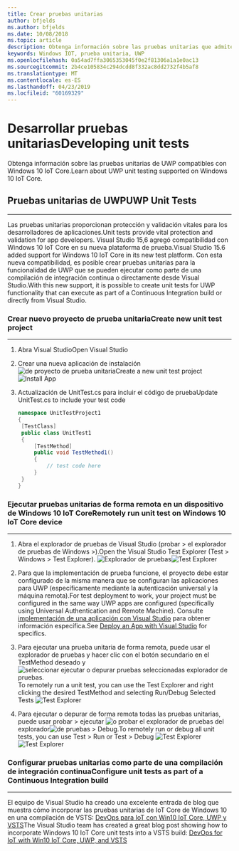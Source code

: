 ```yaml
---
title: Crear pruebas unitarias
author: bfjelds
ms.author: bfjelds
ms.date: 10/08/2018
ms.topic: article
description: Obtenga información sobre las pruebas unitarias que admite IoT Core.
keywords: Windows IOT, prueba unitaria, UWP
ms.openlocfilehash: 0a54ad7ffa3065353045f0e2f81306a1a1e0ac13
ms.sourcegitcommit: 2b4ce105834c294dcdd8f332ac8dd2732f4b5af8
ms.translationtype: MT
ms.contentlocale: es-ES
ms.lasthandoff: 04/23/2019
ms.locfileid: "60169329"
---
```

# <a name="developing-unit-tests"></a><span data-ttu-id="344ba-104">Desarrollar pruebas unitarias</span><span class="sxs-lookup"><span data-stu-id="344ba-104">Developing unit tests</span></span>
<span data-ttu-id="344ba-105">Obtenga información sobre las pruebas unitarias de UWP compatibles con Windows 10 IoT Core.</span><span class="sxs-lookup"><span data-stu-id="344ba-105">Learn about UWP unit testing supported on Windows 10 IoT Core.</span></span>

## <a name="uwp-unit-tests"></a><span data-ttu-id="344ba-106">Pruebas unitarias de UWP</span><span class="sxs-lookup"><span data-stu-id="344ba-106">UWP Unit Tests</span></span>
___

<span data-ttu-id="344ba-107">Las pruebas unitarias proporcionan protección y validación vitales para los desarrolladores de aplicaciones.</span><span class="sxs-lookup"><span data-stu-id="344ba-107">Unit tests provide vital protection and validation for app developers.</span></span>  <span data-ttu-id="344ba-108">Visual Studio 15,6 agregó compatibilidad con Windows 10 IoT Core en su nueva plataforma de prueba.</span><span class="sxs-lookup"><span data-stu-id="344ba-108">Visual Studio 15.6 added support for Windows 10 IoT Core in its new test platform.</span></span>  <span data-ttu-id="344ba-109">Con esta nueva compatibilidad, es posible crear pruebas unitarias para la funcionalidad de UWP que se pueden ejecutar como parte de una compilación de integración continua o directamente desde Visual Studio.</span><span class="sxs-lookup"><span data-stu-id="344ba-109">With this new support, it is possible to create unit tests for UWP functionality that can execute as part of a Continuous Integration build or directly from Visual Studio.</span></span>


### <a name="create-new-unit-test-project"></a><span data-ttu-id="344ba-110">Crear nuevo proyecto de prueba unitaria</span><span class="sxs-lookup"><span data-stu-id="344ba-110">Create new unit test project</span></span>
___

1. <span data-ttu-id="344ba-111">Abra Visual Studio</span><span class="sxs-lookup"><span data-stu-id="344ba-111">Open Visual Studio</span></span>

2. <span data-ttu-id="344ba-112">Crear una nueva aplicación de instalación ![de proyecto de prueba unitaria](../media/UnitTests/newproject.png)</span><span class="sxs-lookup"><span data-stu-id="344ba-112">Create a new unit test project ![Install App](../media/UnitTests/newproject.png)</span></span>

3. <span data-ttu-id="344ba-113">Actualización de UnitTest.cs para incluir el código de prueba</span><span class="sxs-lookup"><span data-stu-id="344ba-113">Update UnitTest.cs to include your test code</span></span>
   ```C#
   namespace UnitTestProject1
   {
    [TestClass]
    public class UnitTest1
    {
        [TestMethod]
        public void TestMethod1()
        {
            // test code here
        }
    }
   }
   ```


### <a name="remotely-run-unit-test-on-windows-10-iot-core-device"></a><span data-ttu-id="344ba-114">Ejecutar pruebas unitarias de forma remota en un dispositivo de Windows 10 IoT Core</span><span class="sxs-lookup"><span data-stu-id="344ba-114">Remotely run unit test on Windows 10 IoT Core device</span></span>
___

1. <span data-ttu-id="344ba-115">Abra el explorador de pruebas de Visual Studio (probar > el explorador de pruebas de Windows >).</span><span class="sxs-lookup"><span data-stu-id="344ba-115">Open the Visual Studio Test Explorer (Test > Windows > Test Explorer).</span></span>
 <span data-ttu-id="344ba-116">![Explorador de pruebas](../media/UnitTests/show-test-explorer.png)</span><span class="sxs-lookup"><span data-stu-id="344ba-116">![Test Explorer](../media/UnitTests/show-test-explorer.png)</span></span>

1. <span data-ttu-id="344ba-117">Para que la implementación de prueba funcione, el proyecto debe estar configurado de la misma manera que se configuran las aplicaciones para UWP (específicamente mediante la autenticación universal y la máquina remota).</span><span class="sxs-lookup"><span data-stu-id="344ba-117">For test deployment to work, your project must be configured in the same way UWP apps are configured (specifically using Universal Authentication and Remote Machine).</span></span>  <span data-ttu-id="344ba-118">Consulte [implementación de una aplicación con Visual Studio](../develop-your-app/appdeployment.md) para obtener información específica.</span><span class="sxs-lookup"><span data-stu-id="344ba-118">See [Deploy an App with Visual Studio](../develop-your-app/appdeployment.md) for specifics.</span></span>

1. <span data-ttu-id="344ba-119">Para ejecutar una prueba unitaria de forma remota, puede usar el explorador de pruebas y hacer clic con el botón secundario en el TestMethod deseado y ![seleccionar ejecutar o depurar pruebas seleccionadas explorador de pruebas.](../media/UnitTests/test-explorer.png)</span><span class="sxs-lookup"><span data-stu-id="344ba-119">To remotely run a unit test, you can use the Test Explorer and right clicking the desired TestMethod and selecting Run/Debug Selected Tests ![Test Explorer](../media/UnitTests/test-explorer.png)</span></span>

1. <span data-ttu-id="344ba-120">Para ejecutar o depurar de forma remota todas las pruebas unitarias, puede usar probar > ejecutar ![o probar](../media/UnitTests/run-tests.png)
 el explorador de pruebas del explorador![de pruebas > Debug.](../media/UnitTests/debug-tests.png)</span><span class="sxs-lookup"><span data-stu-id="344ba-120">To remotely run or debug all unit tests, you can use Test > Run or Test > Debug ![Test Explorer](../media/UnitTests/run-tests.png)
 ![Test Explorer](../media/UnitTests/debug-tests.png)</span></span>
   

### <a name="configure-unit-tests-as-part-of-a-continuous-integration-build"></a><span data-ttu-id="344ba-121">Configurar pruebas unitarias como parte de una compilación de integración continua</span><span class="sxs-lookup"><span data-stu-id="344ba-121">Configure unit tests as part of a Continuous Integration build</span></span>
___

<span data-ttu-id="344ba-122">El equipo de Visual Studio ha creado una excelente entrada de blog que muestra cómo incorporar las pruebas unitarias de IoT Core de Windows 10 en una compilación de VSTS: [DevOps para IoT con Win10 IoT Core, UWP y VSTS](https://blogs.msdn.microsoft.com/devops/2018/03/07/devops-for-iot-with-win10-iot-core-uwp-and-vsts/)</span><span class="sxs-lookup"><span data-stu-id="344ba-122">The Visual Studio team has created a great blog post showing how to incorporate Windows 10 IoT Core unit tests into a VSTS build: [DevOps for IoT with Win10 IoT Core, UWP, and VSTS](https://blogs.msdn.microsoft.com/devops/2018/03/07/devops-for-iot-with-win10-iot-core-uwp-and-vsts/)</span></span>

